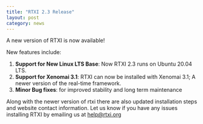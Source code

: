 ```yaml
---
title: "RTXI 2.3 Release"
layout: post
category: news
---
```


A new version of RTXI is now available! 
 
New features include:

1. **Support for New Linux LTS Base**: Now RTXI 2.3 runs on Ubuntu 20.04 LTS.
2. **Support for Xenomai 3.1**: RTXI can now be installed with Xenomai 3.1; A newer version of the real-time framework.
3. **Minor Bug fixes**: for improved stability and long term maintenance

Along with the newer version of rtxi there are also updated installation steps and website contact
information. Let us know if you have any issues installing RTXI by emailing us at <help@rtxi.org>
